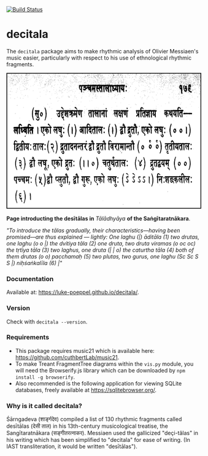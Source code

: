 [![Build Status](https://travis-ci.com/Luke-Poeppel/decitala.svg?token=YxpxoWhsVmQpyqxLyGf3&branch=master)](https://travis-ci.com/Luke-Poeppel/decitala)

# decitala
The ``decitala`` package aims to make rhythmic analysis of Olivier Messiaen's music easier, particularly with respect to his use of ethnological rhythmic fragments.  

<img src="sangitaa_image.png" height="350" width="660" style="border: 2px solid">

**Page introducting the desītālas in** _Tālādhyāya_ **of the Saṅgītaratnākara**. 

_"To introduce the tālas gradually, their characteristics––having been promised––are thus explained –– lightly: One laghu (|) āditāla (1) two drutas, one laghu (o o |) the dvitiya tāla (2) one druta, two druta viramas (o oc oc) the tṛtīya tāla (3) two laghus, one druta (| | o) the caturtha tāla (4) both of them drutas (o o) pacchamaḥ (5) two plutas, two gurus, one laghu (Sc Sc S S |) niḥśaṅkalīla (6) |"_

### Documentation
Available at: https://luke-poeppel.github.io/decitala/.

### Version
Check with ``decitala --version``. 

### Requirements
- This package requires music21 which is available here:  https://github.com/cuthbertLab/music21. 
- To make Treant FragmentTree diagrams within the ``vis.py`` module, you will need the Browserify.js library which can be downloaded by ``npm install -g browserify``. 
- Also recommended is the following application for viewing SQLite databases, freely available at https://sqlitebrowser.org/. 

### Why is it called decitala?
Śārngadeva (शार्ङ्गदेव) compiled a list of 130 rhythmic fragments called desītālas (देसी ताल) in his 13th-century musicological treatise, the Sangītaratnākara (सङ्गीतरत्नाकर). Messiaen used the gallicized "deçi-tâlas" in his writing which has been simplified to "decitala" for ease of writing. (In IAST transliteration, it would be written "desītālas"). 